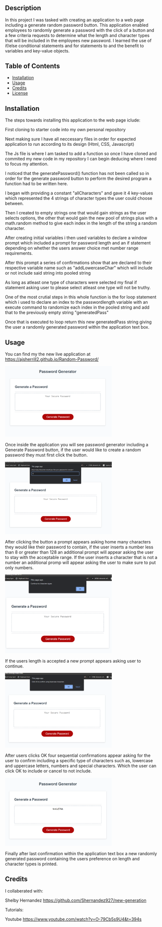 # <Your-Project-Title>

## Description

In this project I was tasked with creating an application to a web page including a generate random password button. This application enabled  employees to randomly generate a password with the click of a button and a few criteria requests to determine what the length and character types that will be included in the employees new password. I learned the use of if/else conditional statements and for statements to and the benefit to variables and key-value objects.

## Table of Contents

- [Installation](#installation)
- [Usage](#usage)
- [Credits](#credits)
- [License](#license)

## Installation

The steps towards installing this application to the web page iclude:

First cloning to starter code into my own personal repository

Next making sure I have all neccessary files in order for expected application to run according to its design (Html, CSS, Javascript)

The Js file is where I am tasked to add a function so once I have cloned and commited my new code in my repository I can begin deducing where I need to focus my attention.

I noticed that the generatePassword() function has not been called so in order for the generate password button to perform the desired program a function had to be written here.

I began with providing a constant "allCharacters" and gave it 4 key-values which represented the 4 strings of character types the user could choose between.

Then I created to empty strings one that would gain strings as the user selects options, the other that would gain the new pool of strings plus with a math.random method to give each index in the length of the string a random character.

After creating initial variables i then used variables to declare a window prompt which included a prompt for password length and an if statement depending on whether the users answer choice met number range requirements.

After this prompt a series of confirmations show that are declared to their respective variable name such as "addLowercaseChar" which will include or not include said string into pooled string

As long as atleast one type of characters were selected my final if statement asking user to please select atleast one type will not be truthy.

One of the most crutial steps in this whole function is the for loop statement which i used to declare an index to the passwordlength variable with an execute command to randomize each index in the pooled string and add that to the previously empty string "generatedPass"

Once that is executed to loop return this new generatedPass string giving the user a randomly generated password  within the application text box.


## Usage

You can find my the new live application at https://ajsherrill2.github.io/Random-Password/

<img src=".\assets\images\screenshot1.png" width="70%">

Once inside the application you will see password generator including a Generate Password button, if the user would like to create a random password they must first click the button.

<img src=".\assets\images\screenshot2.png" width="70%">

After clicking the button a prompt appears asking home many characters they would like their password to contain, if the user inserts a number less than 8 or greater than 128 an additional prompt will appear asking the user to stay with the acceptable range. If the user inserts a character that is not a number an additional promp will appear asking the user to make sure to put only numbers.

<img src=".\assets\images\screenshot3.png" width="70%">

If the users length is accepted a new prompt appears asking user to continue.

<img src=".\assets\images\screenshot4.png" width="70%">

After users clicks OK four sequential confirmations appear asking for the user to confirm including a specific type of characters such as, lowercase and uppercase letters, numbers and special characters. Which the user can click OK to include or cancel to not include.

<img src=".\assets\images\screenshot5.png" width="70%">

Finally after last confirmation within the application text box a new randomly generated password containing the users preference on length and character types is printed.

## Credits

I collaberated with:

 Shelby Hernandez https://github.com/Shernandez927/new-generation

 Tutorials:

 Youtube https://www.youtube.com/watch?v=O-79Cb5s9U4&t=394s